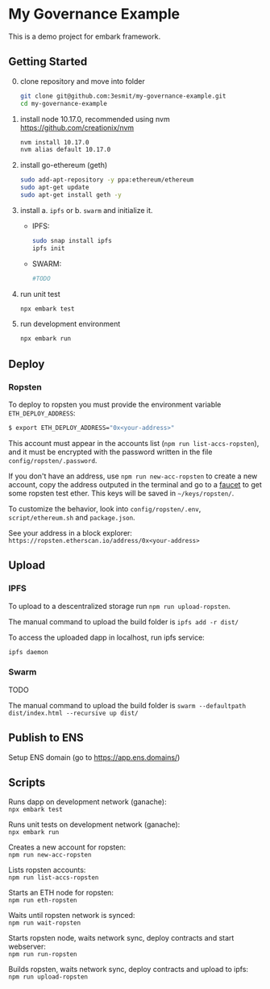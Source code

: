 # My Governance Example

This is a demo project for embark framework.

## Getting Started

0. clone repository and move into folder
    ```bash
    git clone git@github.com:3esmit/my-governance-example.git
    cd my-governance-example
    ```

1. install node 10.17.0, recommended using nvm https://github.com/creationix/nvm
    ```bash
    nvm install 10.17.0
    nvm alias default 10.17.0
    ```
2. install go-ethereum (geth)
    ```bash
    sudo add-apt-repository -y ppa:ethereum/ethereum
    sudo apt-get update
    sudo apt-get install geth -y
    ```
3. install a. `ipfs` or b. `swarm` and initialize it.  
    - IPFS:
        ```bash 
        sudo snap install ipfs
        ipfs init
        ```
    - SWARM:
        ```bash 
        #TODO
        ```
4. run unit test
    ```bash 
    npx embark test
    ```
5. run development environment
    ```bash 
    npx embark run
    ```

## Deploy

### Ropsten
To deploy to ropsten you must provide the environment variable `ETH_DEPLOY_ADDRESS`:
```bash
$ export ETH_DEPLOY_ADDRESS="0x<your-address>"
```
This account must appear in the accounts list (`npm run list-accs-ropsten`), and it must be encrypted with the password written in the file `config/ropsten/.password`. 

If you don't have an address, use `npm run new-acc-ropsten` to create a new account, copy the address outputed in the terminal and go to a [faucet](https://faucet.dimensions.network/) to get some ropsten test ether. This keys will be saved in `~/keys/ropsten/`.

To customize the behavior, look into `config/ropsten/.env`, `script/ethereum.sh` and `package.json`. 

See your address in a block explorer: `https://ropsten.etherscan.io/address/0x<your-address>`

## Upload

### IPFS

To upload to a descentralized storage run `npm run upload-ropsten`. 

The manual command to upload the build folder is `ipfs add -r dist/`

To access the uploaded dapp in localhost, run ipfs service:
```
ipfs daemon
```

### Swarm

TODO

The manual command to upload the build folder is `swarm --defaultpath dist/index.html --recursive up dist/`

## Publish to ENS

Setup ENS domain (go to https://app.ens.domains/)

## Scripts

Runs dapp on development network (ganache):  
`npx embark test`

Runs unit tests on development network (ganache):  
`npx embark run`

Creates a new account for ropsten:  
`npm run new-acc-ropsten`

Lists ropsten accounts:  
`npm run list-accs-ropsten`

Starts an ETH node for ropsten:  
`npm run eth-ropsten`

Waits until ropsten network is synced:  
`npm run wait-ropsten`

Starts ropsten node, waits network sync, deploy contracts and start webserver:  
`npm run run-ropsten`

Builds ropsten, waits network sync, deploy contracts and upload to ipfs:  
`npm run upload-ropsten`